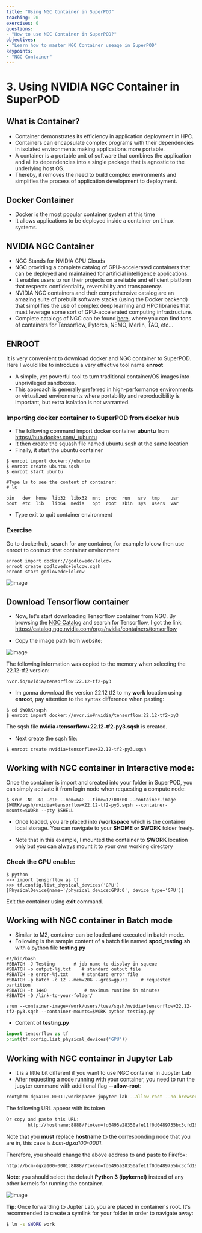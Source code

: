 ```yaml
---
title: "Using NGC Container in SuperPOD"
teaching: 20
exercises: 0
questions:
- "How to use NGC Container in SuperPOD?"
objectives:
- "Learn how to master NGC Container useage in SuperPOD"
keypoints:
- "NGC Container"
---
```


# 3. Using NVIDIA NGC Container in SuperPOD

## What is Container?

- Container demonstrates its efficiency in application deployment in HPC.
- Containers can encapsulate complex programs with their dependencies in isolated environments making applications more portable.
- A container is a portable unit of software that combines the application and all its dependencies into a single package that is agnostic to the underlying host OS.
- Thereby, it removes the need to build complex environments and simplifies the process of application development to deployment.

## Docker Container

- [Docker](docker.com) is the most popular container system at this time
- It allows applications to be deployed inside a container on Linux systems. 

## NVIDIA NGC Container

- NGC Stands for NVIDIA GPU Clouds
- NGC providing a complete catalog of GPU-accelerated containers that can be deployed and maintained for artificial intelligence applications.
- It enables users to run their projects on a reliable and efficient platform that respects confidentiality, reversibility and transparency.
- NVIDIA NGC containers and their comprehensive catalog are an amazing suite of prebuilt software stacks (using the Docker backend) that simplifies the use of complex deep learning and HPC libraries that must leverage some sort of GPU-accelerated computing infrastructure.
- Complete catalogs of NGC can be found [here](https://catalog.ngc.nvidia.com/containers), where you can find tons of containers for Tensorflow, Pytorch, NEMO, Merlin, TAO, etc...

## ENROOT
It is very convenient to download docker and NGC container to SuperPOD. Here I would like to introduce a very effective tool name **enroot**

- A simple, yet powerful tool to turn traditional container/OS images into unprivileged sandboxes.
- This approach is generally preferred in high-performance environments or virtualized environments where portability and reproducibility is important, but extra isolation is not warranted.

### Importing docker container to SuperPOD from docker hub

- The following command import docker container **ubuntu** from https://hub.docker.com/_/ubuntu
- It then create the squash file named ubuntu.sqsh at the same location
- Finally, it start the ubuntu container

```
$ enroot import docker://ubuntu
$ enroot create ubuntu.sqsh
$ enroot start ubuntu

#Type ls to see the content of container:
# ls

bin   dev  home  lib32  libx32  mnt  proc  run   srv  tmp    usr
boot  etc  lib   lib64  media   opt  root  sbin  sys  users  var
```

- Type exit to quit container environment

### Exercise

Go to dockerhub, search for any container, for example lolcow then use enroot to contruct that container environment

```
enroot import docker://godlovedc/lolcow
enroot create godlovedc+lolcow.sqsh
enroot start godlovedc+lolcow
```

![image](https://user-images.githubusercontent.com/43855029/180532404-60f32edc-489a-4ed1-bfa8-ae4f6fbaa566.png)

## Download Tensorflow container

- Now, let's start downloading Tensorflow container from NGC. By browsing the [NGC Catalog](https://catalog.ngc.nvidia.com/containers) and search for Tensorflow, I got the link:
https://catalog.ngc.nvidia.com/orgs/nvidia/containers/tensorflow

- Copy the image path from website:

![image](https://user-images.githubusercontent.com/43855029/210624494-f3304104-32d6-4c02-bc2c-388b3f30caa7.png)

The following information was copied to the memory when selecting the 22.12-tf2 version:

```
nvcr.io/nvidia/tensorflow:22.12-tf2-py3
```

- Im gonna download the version 22.12 tf2 to my **work** location using **enroot**, pay attention to the syntax difference when pasting:

```
$ cd $WORK/sqsh
$ enroot import docker://nvcr.io#nvidia/tensorflow:22.12-tf2-py3
```

The sqsh file **nvidia+tensorflow+22.12-tf2-py3.sqsh** is created.

- Next create the sqsh file:

```
$ enroot create nvidia+tensorflow+22.12-tf2-py3.sqsh
```

## Working with NGC container in Interactive mode:

Once the container is import and created into your folder in SuperPOD, you can simply activate it from login node when requesting a compute node:

```
$ srun -N1 -G1 -c10 --mem=64G --time=12:00:00 --container-image $WORK/sqsh/nvidia+tensorflow+22.12-tf2-py3.sqsh --container-mounts=$WORK --pty $SHELL

```

- Once loaded, you are placed into **/workspace** which is the container local storage. You can navigate to your **$HOME or $WORK** folder freely.

- Note that in this example, I mounted the container to **$WORK** location only but you can always mount it to your own working directory

### Check the GPU enable:

```
$ python
>>> import tensorflow as tf
>>> tf.config.list_physical_devices('GPU')
[PhysicalDevice(name='/physical_device:GPU:0', device_type='GPU')]
```

Exit the container using **exit** command.

## Working with NGC container in Batch mode

- Similar to M2, container can be loaded and executed in batch mode.
- Following is the sample content of a batch file named **spod_testing.sh** with a python file **testing.py**
  
```
#!/bin/bash
#SBATCH -J Testing       # job name to display in squeue
#SBATCH -o output-%j.txt    # standard output file
#SBATCH -e error-%j.txt     # standard error file
#SBATCH -p batch -c 12 --mem=20G --gres=gpu:1     # requested partition
#SBATCH -t 1440              # maximum runtime in minutes
#SBATCH -D /link-to-your-folder/

srun --container-image=/work/users/tuev/sqsh/nvidia+tensorflow+22.12-tf2-py3.sqsh --container-mounts=$WORK python testing.py
```

- Content of **testing.py**

```python
import tensorflow as tf
print(tf.config.list_physical_devices('GPU'))
```


## Working with NGC container in Jupyter Lab

- It is a little bit different if you want to use NGC container in Jupyter Lab
- After requesting a node running with your container, you need to run the jupyter command with additional flag **--allow-root**:

```bash
root@bcm-dgxa100-0001:/workspace# jupyter lab --allow-root --no-browser --ip=0.0.0.0
```

The following URL appear with its token

```bash
Or copy and paste this URL:
        http://hostname:8888/?token=fd6495a28350afe11f0d0489755bc3cfd18f8893718555d2
```

Note that you **must** replace **hostname** to the corresponding node that you are in, this case is *bcm-dgxa100-0001*.

Therefore, you should change the above address to and paste to Firefox:

```bash
http://bcm-dgxa100-0001:8888/?token=fd6495a28350afe11f0d0489755bc3cfd18f8893718555d2
```

**Note**: you should select the default **Python 3 (ipykernel)** instead of any other kernels for running the container.

![image](https://user-images.githubusercontent.com/43855029/211891739-ecb6e633-6fbd-45f2-ba0c-7e917a716da1.png)

**Tip**: Once forwarding to Jupter Lab, you are placed in container's root. It's recommended to create a symlink for your folder in order to navigate away:

```bash
$ ln -s $WORK work
```
